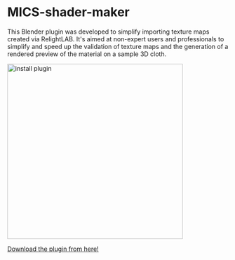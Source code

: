# MICS-shader-maker
This Blender plugin was developed to simplify importing texture maps created via RelightLAB.
It's aimed at non-expert users and professionals to simplify and speed up the validation of texture maps and the generation of a rendered preview of the material on a sample 3D cloth.


<img src="https://github.com/user-attachments/assets/fe67d33f-a5f2-4f2a-b1b5-a6220deadd2f" alt="install plugin" width="400" height="">

[Download the plugin from here!](https://github.com/rikkarlo/MICS-shader-maker/releases/download/1.6.0/MICS_6correct.nodes.location.zip)
